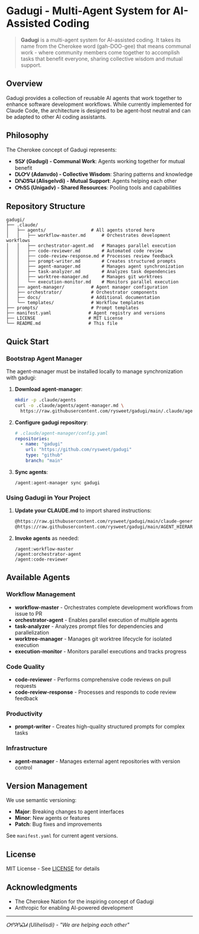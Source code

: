 # Gadugi - Multi-Agent System for AI-Assisted Coding

> **Gadugi** is a multi-agent system for AI-assisted coding. It takes its name from the Cherokee word (gah-DOO-gee) that means communal work - where community members come together to accomplish tasks that benefit everyone, sharing collective wisdom and mutual support.

## Overview

Gadugi provides a collection of reusable AI agents that work together to enhance software development workflows. While currently implemented for Claude Code, the architecture is designed to be agent-host neutral and can be adapted to other AI coding assistants.

## Philosophy

The Cherokee concept of Gadugi represents:
- **ᎦᏚᎩ (Gadugi) - Communal Work**: Agents working together for mutual benefit
- **ᎠᏓᏅᏙ (Adanvdo) - Collective Wisdom**: Sharing patterns and knowledge  
- **ᎠᎵᏍᏕᎸᏗ (Alisgelvdi) - Mutual Support**: Agents helping each other
- **ᎤᏂᎦᏚ (Unigadv) - Shared Resources**: Pooling tools and capabilities

## Repository Structure

```
gadugi/
├── .claude/
│   ├── agents/                 # All agents stored here
│   │   ├── workflow-master.md      # Orchestrates development workflows
│   │   ├── orchestrator-agent.md   # Manages parallel execution
│   │   ├── code-reviewer.md        # Automated code review
│   │   ├── code-review-response.md # Processes review feedback
│   │   ├── prompt-writer.md        # Creates structured prompts
│   │   ├── agent-manager.md        # Manages agent synchronization
│   │   ├── task-analyzer.md        # Analyzes task dependencies
│   │   ├── worktree-manager.md     # Manages git worktrees
│   │   └── execution-monitor.md    # Monitors parallel execution
│   ├── agent-manager/          # Agent manager configuration
│   ├── orchestrator/           # Orchestrator components
│   ├── docs/                   # Additional documentation
│   └── templates/              # Workflow templates
├── prompts/                    # Prompt templates
├── manifest.yaml              # Agent registry and versions
├── LICENSE                    # MIT License
└── README.md                  # This file
```

## Quick Start

### Bootstrap Agent Manager

The agent-manager must be installed locally to manage synchronization with gadugi:

1. **Download agent-manager**:
   ```bash
   mkdir -p .claude/agents
   curl -o .claude/agents/agent-manager.md \
     https://raw.githubusercontent.com/rysweet/gadugi/main/.claude/agents/agent-manager.md
   ```

2. **Configure gadugi repository**:
   ```yaml
   # .claude/agent-manager/config.yaml
   repositories:
     - name: "gadugi"
       url: "https://github.com/rysweet/gadugi"
       type: "github"
       branch: "main"
   ```

3. **Sync agents**:
   ```
   /agent:agent-manager sync gadugi
   ```

### Using Gadugi in Your Project

1. **Update your CLAUDE.md** to import shared instructions:
   ```markdown
   @https://raw.githubusercontent.com/rysweet/gadugi/main/claude-generic-instructions.md
   @https://raw.githubusercontent.com/rysweet/gadugi/main/AGENT_HIERARCHY.md
   ```

2. **Invoke agents** as needed:
   ```
   /agent:workflow-master
   /agent:orchestrator-agent
   /agent:code-reviewer
   ```

## Available Agents

### Workflow Management
- **workflow-master** - Orchestrates complete development workflows from issue to PR
- **orchestrator-agent** - Enables parallel execution of multiple agents
- **task-analyzer** - Analyzes prompt files for dependencies and parallelization
- **worktree-manager** - Manages git worktree lifecycle for isolated execution
- **execution-monitor** - Monitors parallel executions and tracks progress

### Code Quality
- **code-reviewer** - Performs comprehensive code reviews on pull requests
- **code-review-response** - Processes and responds to code review feedback

### Productivity
- **prompt-writer** - Creates high-quality structured prompts for complex tasks

### Infrastructure
- **agent-manager** - Manages external agent repositories with version control

## Version Management

We use semantic versioning:
- **Major**: Breaking changes to agent interfaces
- **Minor**: New agents or features
- **Patch**: Bug fixes and improvements

See `manifest.yaml` for current agent versions.

## License

MIT License - See [LICENSE](LICENSE) for details

## Acknowledgments

- The Cherokee Nation for the inspiring concept of Gadugi
- Anthropic for enabling AI-powered development

---

*ᎤᎵᎮᎵᏍᏗ (Ulihelisdi) - "We are helping each other"*

